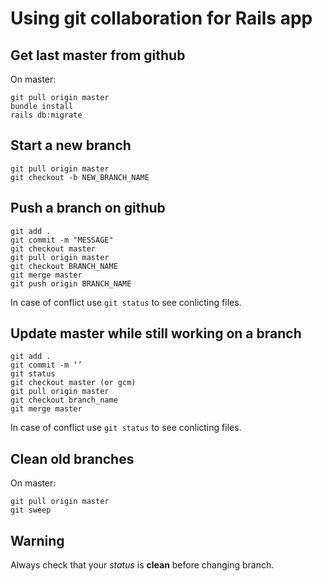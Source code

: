 # Using git collaboration for Rails app

## Get last master from github
On master:
```
git pull origin master
bundle install
rails db:migrate
```

## Start a new branch
```
git pull origin master
git checkout -b NEW_BRANCH_NAME
```

## Push a branch on github
```
git add .
git commit -m "MESSAGE"
git checkout master
git pull origin master
git checkout BRANCH_NAME
git merge master
git push origin BRANCH_NAME
```
In case of conflict use `git status` to see conlicting files.

## Update master while still working on a branch
```
git add .
git commit -m ‘’
git status
git checkout master (or gcm)
git pull origin master
git checkout branch_name
git merge master
```

In case of conflict use `git status` to see conlicting files.

## Clean old branches
On master:
```
git pull origin master
git sweep
```

## Warning

Always check that your *status* is **clean** before changing branch.
